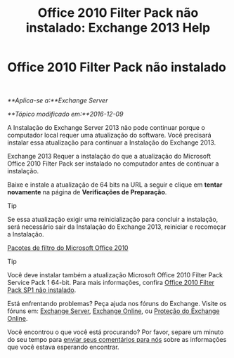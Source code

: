 ﻿---
title: 'Office 2010 Filter Pack não instalado: Exchange 2013 Help'
TOCTitle: Office 2010 Filter Pack não instalado
ms:assetid: 6a09ac9e-67a6-44db-94f0-aa8c89e94468
ms:mtpsurl: https://technet.microsoft.com/pt-br/library/ms.exch.setupreadiness.msfilterpackv2notinstalled(v=EXCHG.150)
ms:contentKeyID: 50485876
ms.date: 05/22/2018
mtps_version: v=EXCHG.150
ms.translationtype: MT
---

# Office 2010 Filter Pack não instalado

 

_**Aplica-se a:**Exchange Server_

_**Tópico modificado em:**2016-12-09_

A Instalação do Exchange Server 2013 não pode continuar porque o computador local requer uma atualização do software. Você precisará instalar essa atualização para continuar a Instalação do Exchange 2013.

Exchange 2013 Requer a instalação do que a atualização do Microsoft Office 2010 Filter Pack ser instalado no computador antes de continuar a instalação.

Baixe e instale a atualização de 64 bits na URL a seguir e clique em **tentar novamente** na página de **Verificações de Preparação**.


> [!TIP]
> Se essa atualização exigir uma reinicialização para concluir a instalação, será necessário sair da Instalação do Exchange 2013, reiniciar e recomeçar a Instalação.



[Pacotes de filtro do Microsoft Office 2010](https://go.microsoft.com/fwlink/p/?linkid=191548)


> [!TIP]
> Você deve instalar também a atualização Microsoft Office 2010 Filter Pack Service Pack 1 64-bit. Para mais informações, confira <A href="office-2010-filter-pack-sp1-not-installed-exchange-2013-help.md">Office 2010 Filter Pack SP1 não instalado</A>.



Está enfrentando problemas? Peça ajuda nos fóruns do Exchange. Visite os fóruns em: [Exchange Server](https://go.microsoft.com/fwlink/p/?linkid=60612), [Exchange Online](https://go.microsoft.com/fwlink/p/?linkid=267542), ou [Proteção do Exchange Online](https://go.microsoft.com/fwlink/p/?linkid=285351).

Você encontrou o que você está procurando? Por favor, separe um minuto do seu tempo para [enviar seus comentários para nós](mailto:exsetuphelpfeedback@microsoft.com?subject=exchange%202013%20setup%20help%20feedback) sobre as informações que você estava esperando encontrar.

